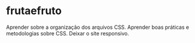 # frutaefruto
Aprender sobre a organização dos arquivos CSS. Aprender boas práticas e metodologias sobre CSS. Deixar o site responsivo.

